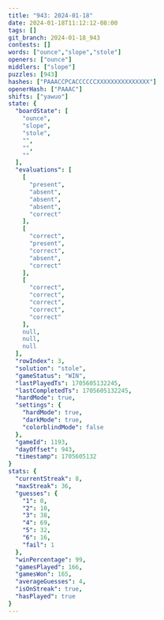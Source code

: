 ```yaml
---
title: "943: 2024-01-18"
date: 2024-01-18T11:12:12-08:00
tags: []
git_branch: 2024-01-18_943
contests: []
words: ["ounce","slope","stole"]
openers: ["ounce"]
middlers: ["slope"]
puzzles: [943]
hashes: ["PAAACCPCACCCCCCXXXXXXXXXXXXXXX"]
openerHash: ["PAAAC"]
shifts: ["yawuo"]
state: {
  "boardState": [
    "ounce",
    "slope",
    "stole",
    "",
    "",
    ""
  ],
  "evaluations": [
    [
      "present",
      "absent",
      "absent",
      "absent",
      "correct"
    ],
    [
      "correct",
      "present",
      "correct",
      "absent",
      "correct"
    ],
    [
      "correct",
      "correct",
      "correct",
      "correct",
      "correct"
    ],
    null,
    null,
    null
  ],
  "rowIndex": 3,
  "solution": "stole",
  "gameStatus": "WIN",
  "lastPlayedTs": 1705605132245,
  "lastCompletedTs": 1705605132245,
  "hardMode": true,
  "settings": {
    "hardMode": true,
    "darkMode": true,
    "colorblindMode": false
  },
  "gameId": 1193,
  "dayOffset": 943,
  "timestamp": 1705605132
}
stats: {
  "currentStreak": 8,
  "maxStreak": 36,
  "guesses": {
    "1": 0,
    "2": 10,
    "3": 38,
    "4": 69,
    "5": 32,
    "6": 16,
    "fail": 1
  },
  "winPercentage": 99,
  "gamesPlayed": 166,
  "gamesWon": 165,
  "averageGuesses": 4,
  "isOnStreak": true,
  "hasPlayed": true
}
---
```

<!-- more -->
